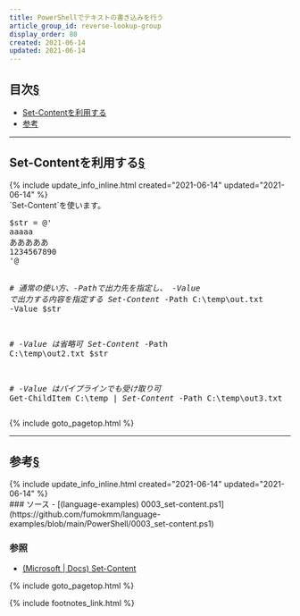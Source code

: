 ```yaml
---
title: PowerShellでテキストの書き込みを行う
article_group_id: reverse-lookup-group
display_order: 80
created: 2021-06-14
updated: 2021-06-14
---
```


## <a name="index">目次</a><a class="heading-anchor-permalink" href="#目次">§</a>

<ul id="index_ul">
<li><a href="#Set-Contentを利用する">Set-Contentを利用する</a></li>
<li><a href="#参考">参考</a></li>
</ul>

* * *
## <a name="Set-Contentを利用する">Set-Contentを利用する</a><a class="heading-anchor-permalink" href="#Set-Contentを利用する">§</a>
<div class="chapter-updated">{% include update_info_inline.html created="2021-06-14" updated="2021-06-14" %}</div>
`Set-Content`を使います。

<div class="code-box no-title">
<pre>
$str = @'
aaaaa
あああああ
1234567890
'@

<em class="comment"># 通常の使い方、-Pathで出力先を指定し、 -Value で出力する内容を指定する</em>
<em>Set-Content</em> -Path C:\temp\out.txt -Value $str

<em class="comment"># -Value は省略可</em>
<em>Set-Content</em> -Path C:\temp\out2.txt $str

<em class="comment"># -Value はパイプラインでも受け取り可</em>
Get-ChildItem C:\temp | <em>Set-Content</em> -Path C:\temp\out3.txt
</pre>
</div>

{% include goto_pagetop.html %}

* * *
## <a name="参考">参考</a><a class="heading-anchor-permalink" href="#参考">§</a>
<div class="chapter-updated">{% include update_info_inline.html created="2021-06-14" updated="2021-06-14" %}</div>
### ソース
- [(language-examples) 0003_set-content.ps1](https://github.com/fumokmm/language-examples/blob/main/PowerShell/0003_set-content.ps1)

### 参照
- [(Microsoft \| Docs) Set-Content](https://docs.microsoft.com/en-us/powershell/module/microsoft.powershell.management/set-content?view=powershell-7.1)

{% include goto_pagetop.html %}

{% include footnotes_link.html %}
